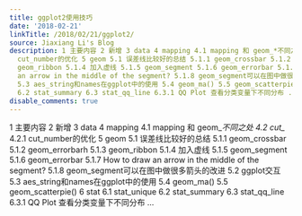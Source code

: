 ```yaml
---
title: ggplot2使用技巧
date: '2018-02-21'
linkTitle: /2018/02/21/ggplot2/
source: Jiaxiang Li's Blog
description: 1 主要内容 2 新增 3 data 4 mapping 4.1 mapping 和 geom_*不同之处 4.2 cut_* 4.2.1
  cut_number的优化 5 geom 5.1 误差线比较好的总结 5.1.1 geom_crossbar 5.1.2 geom_errorbarh 5.1.3
  geom_ribbon 5.1.4 加入虚线 5.1.5 geom_segment 5.1.6 geom_errorbar 5.1.7 How to draw
  an arrow in the middle of the segment? 5.1.8 geom_segment可以在图中做很多箭头的改进 5.2 ggplot交互
  5.3 aes_string和names在ggplot中的使用 5.4 geom_ma() 5.5 geom_scatterpie() 6 stat 6.1 stat_unique
  6.2 stat_summary 6.3 stat_qq_line 6.3.1 QQ Plot 查看分类变量下不同分布 ...
disable_comments: true
---
```

1 主要内容 2 新增 3 data 4 mapping 4.1 mapping 和 geom_*不同之处 4.2 cut_* 4.2.1 cut_number的优化 5 geom 5.1 误差线比较好的总结 5.1.1 geom_crossbar 5.1.2 geom_errorbarh 5.1.3 geom_ribbon 5.1.4 加入虚线 5.1.5 geom_segment 5.1.6 geom_errorbar 5.1.7 How to draw an arrow in the middle of the segment? 5.1.8 geom_segment可以在图中做很多箭头的改进 5.2 ggplot交互 5.3 aes_string和names在ggplot中的使用 5.4 geom_ma() 5.5 geom_scatterpie() 6 stat 6.1 stat_unique 6.2 stat_summary 6.3 stat_qq_line 6.3.1 QQ Plot 查看分类变量下不同分布 ...